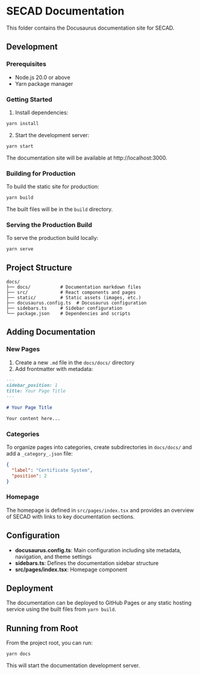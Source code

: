 # SECAD Documentation

This folder contains the Docusaurus documentation site for SECAD.

## Development

### Prerequisites

- Node.js 20.0 or above
- Yarn package manager

### Getting Started

1. Install dependencies:

```bash
yarn install
```

2. Start the development server:

```bash
yarn start
```

The documentation site will be available at http://localhost:3000.

### Building for Production

To build the static site for production:

```bash
yarn build
```

The built files will be in the `build` directory.

### Serving the Production Build

To serve the production build locally:

```bash
yarn serve
```

## Project Structure

```
docs/
├── docs/           # Documentation markdown files
├── src/            # React components and pages
├── static/         # Static assets (images, etc.)
├── docusaurus.config.ts  # Docusaurus configuration
├── sidebars.ts     # Sidebar configuration
└── package.json    # Dependencies and scripts
```

## Adding Documentation

### New Pages

1. Create a new `.md` file in the `docs/docs/` directory
2. Add frontmatter with metadata:

```markdown
---
sidebar_position: 1
title: Your Page Title
---

# Your Page Title

Your content here...
```

### Categories

To organize pages into categories, create subdirectories in `docs/docs/` and add a `_category_.json` file:

```json
{
  "label": "Certificate System",
  "position": 2
}
```

### Homepage

The homepage is defined in `src/pages/index.tsx` and provides an overview of SECAD with links to key documentation sections.

## Configuration

- **docusaurus.config.ts**: Main configuration including site metadata, navigation, and theme settings
- **sidebars.ts**: Defines the documentation sidebar structure
- **src/pages/index.tsx**: Homepage component

## Deployment

The documentation can be deployed to GitHub Pages or any static hosting service using the built files from `yarn build`.

## Running from Root

From the project root, you can run:

```bash
yarn docs
```

This will start the documentation development server.
